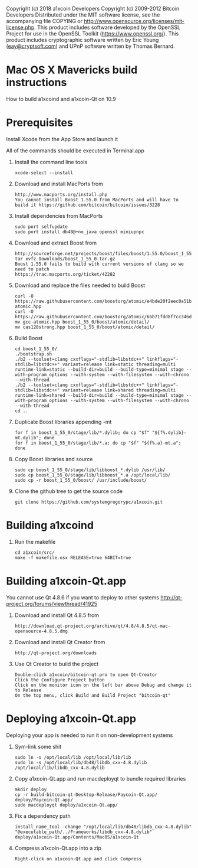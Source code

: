 Copyright (c) 2018 a1xcoin Developers
Copyright (c) 2009-2012 Bitcoin Developers
Distributed under the MIT software license, see the accompanying file
COPYING or http://www.opensource.org/licenses/mit-license.php. This
product includes software developed by the OpenSSL Project for use in the
OpenSSL Toolkit (https://www.openssl.org/). This product includes cryptographic
software written by Eric Young (eay@cryptsoft.com) and UPnP software written by
Thomas Bernard.


Mac OS X Mavericks build instructions
=====================================
How to build a1xcoind and a1xcoin-Qt on 10.9


Prerequisites
=============
Install Xcode from the App Store and launch it

All of the commands should be executed in Terminal.app

1.  Install the command line tools

		xcode-select --install

2.  Download and install MacPorts from 

		http://www.macports.org/install.php
		You cannot install Boost 1.55.0 from MacPorts and will have to build it https://github.com/bitcoin/bitcoin/issues/3228

3.  Install dependencies from MacPorts

		sudo port selfupdate
		sudo port install db48@+no_java openssl miniupnpc

4.  Download and extract Boost from

		http://sourceforge.net/projects/boost/files/boost/1.55.0/boost_1_55_0.tar.gz/
		tar xvfz Downloads/boost_1_55_0.tar.gz
		Boost 1.55.0 fails to build with current versions of clang so we need to patch
		https://trac.macports.org/ticket/42282

5.  Download and replace the files needed to build Boost

		curl -O https://raw.githubusercontent.com/boostorg/atomic/e4bde20f2eec0a51be14533871d2123bd2ab9cf3/include/boost/atomic/detail/gcc-atomic.hpp
		curl -O https://raw.githubusercontent.com/boostorg/atomic/6bb71fdd8f7cc346d90fb14beb38b7297fc1ffd9/include/boost/atomic/detail/cas128strong.hpp
		mv gcc-atomic.hpp boost_1_55_0/boost/atomic/detail/
		mv cas128strong.hpp boost_1_55_0/boost/atomic/detail/

6.  Build Boost

		cd boost_1_55_0/
		./bootstrap.sh
		./b2 --toolset=clang cxxflags="-stdlib=libstdc++" linkflags="-stdlib=libstdc++" variant=release link=static threading=multi runtime-link=static --build-dir=build --build-type=minimal stage --with-program_options --with-system --with-filesystem --with-chrono --with-thread
		./b2 --toolset=clang cxxflags="-stdlib=libstdc++" linkflags="-stdlib=libstdc++" variant=release link=shared threading=multi runtime-link=shared --build-dir=build --build-type=minimal stage --with-program_options --with-system --with-filesystem --with-chrono --with-thread
		cd ..

7.  Duplicate Boost libraries appending -mt

		for f in boost_1_55_0/stage/lib/*.dylib; do cp "$f" "${f%.dylib}-mt.dylib"; done
		for f in boost_1_55_0/stage/lib/*.a; do cp "$f" "${f%.a}-mt.a"; done

8.  Copy Boost libraries and source

		sudo cp boost_1_55_0/stage/lib/libboost_*.dylib /usr/lib/
		sudo cp boost_1_55_0/stage/lib/libboost_*.a /opt/local/lib/
		sudo cp -r boost_1_55_0/boost/ /usr/include/boost/

9.  Clone the github tree to get the source code

		git clone https://github.com/systemgregorypc/a1xcoin.git


Building a1xcoind
=================

1.  Run the makefile

		cd a1xcoin/src/
		make -f makefile.osx RELEASE=true 64BIT=true


Building a1xcoin-Qt.app
=======================
You cannot use Qt 4.8.6 if you want to deploy to other systems
http://qt-project.org/forums/viewthread/41925

1.  Download and install Qt 4.8.5 from

		http://download.qt-project.org/archive/qt/4.8/4.8.5/qt-mac-opensource-4.8.5.dmg

2.  Download and install Qt Creator from

		http://qt-project.org/downloads

3.  Use Qt Creator to build the project

		Double-click a1xcoin/bitcoin-qt.pro to open Qt-Creator
		Click the Configure Project button
		Click on the monitor icon on the left bar above Debug and change it to Release
		On the top menu, click Build and Build Project "bitcoin-qt"


Deploying a1xcoin-Qt.app
========================
Deploying your app is needed to run it on non-development systems

1.  Sym-link some shit

		sudo ln -s /opt/local/lib /opt/local/lib/lib
		sudo ln -s /opt/local/lib/db48/libdb_cxx-4.8.dylib /opt/local/lib/libdb_cxx-4.8.dylib

2.  Copy a1xcoin-Qt.app and run macdeployqt to bundle required libraries

		mkdir deploy
		cp -r build-bitcoin-qt-Desktop-Release/Paycoin-Qt.app/ deploy/Paycoin-Qt.app/
		sudo macdeployqt deploy/a1xcoin-Qt.app/

3.  Fix a dependency path

		install_name_tool -change "/opt/local/lib/db48/libdb_cxx-4.8.dylib" "@executable_path/../Frameworks/libdb_cxx-4.8.dylib" deploy/a1xcoin-Qt.app/Contents/MacOS/a1xcoin-Qt

4.  Compress a1xcoin-Qt.app into a zip

		Right-click on a1xcoin-Qt.app and click Compress
